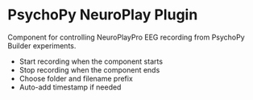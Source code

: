 # PsychoPy NeuroPlay Plugin

Component for controlling NeuroPlayPro EEG recording from PsychoPy Builder experiments.
- Start recording when the component starts
- Stop recording when the component ends
- Choose folder and filename prefix
- Auto-add timestamp if needed
